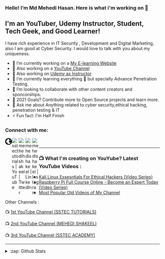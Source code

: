 ### Hello! I’m Md Mehedi Hasan. Here is what i'm working on 👋

## I'm an YouTuber, Udemy Instructor, Student, Tech Geek, and Good Learner!
I have rich experience in IT Security , Development and Digital Marketing, also I am good at Cyber Security. I would love to talk with you about my uniqueness.

- 🔭 I’m currently working on a [My E-learning Website](https://www.sstecacademy.com)
- 🔭 Also working on a [YouTube Channel](https://youtube.com/sstectutorials)
- 🔭 Also working on [Udemy as Instructor](https://www.udemy.com/user/mehedishakeel/)
- 🌱 I’m currently learning everything 🤣 but specially Advance Penetration Testing.
- 👯 I’m looking to collaborate with other content creators and sponcorships.
- 🥅 2021 Goals? Contribute more to Open Source projects and learn more.
- 💬 Ask me about Anything related to cyber security,ethical hacking, penetration testing & IT
- ⚡ Fun fact: I'm Half Finish

### Connect with me:

[<img align="left" alt="mehedishakeel.online" width="22px" src="https://raw.githubusercontent.com/iconic/open-iconic/master/svg/globe.svg" />](https://mehedishakeel.online)
[<img align="left" alt="sstectutorials | YouTube" width="22px" src="https://cdn.jsdelivr.net/npm/simple-icons@v3/icons/youtube.svg" />](https://youtube.com/sstectutorials)
[<img align="left" alt="mehedihshakeel | Twitter" width="22px" src="https://cdn.jsdelivr.net/npm/simple-icons@v3/icons/twitter.svg" />](https://twitter.com/mehedishakeel)
[<img align="left" alt="mehedishakeel | LinkedIn" width="22px" src="https://cdn.jsdelivr.net/npm/simple-icons@v3/icons/linkedin.svg" />](https://www.linkedin.com/in/mehedishakeel)
[<img align="left" alt="mehedishakeel | Instagram" width="22px" src="https://cdn.jsdelivr.net/npm/simple-icons@v3/icons/instagram.svg" />](http://instagram.com/mehedishakeel/)

<br />

---

### 📺 What I'm creating on YouYube? Latest YouTube Videos :

<!-- YOUTUBE:START -->
- [Kali Linux Essesntials For Ethical Hackers (Video Series)](https://www.youtube.com/playlist?list=PLoAx5AQlvczUemOsfd1OiXAeNkRZdPXte)
- [Raspberry Pi Full Course Online - Become an Expert Today (Video Series)](https://www.youtube.com/playlist?list=PLoAx5AQlvczXOJcyb9wC11DGYfTyGnX1u)
- [Most Popular Old Videos of My Channel](https://www.youtube.com/c/SSTecTutorials/videos?view=0&sort=p&shelf_id=0)
<!-- YOUTUBE:END -->

Other Channels :

📺 [1st YouTube Channel (SSTEC TUTORIALS)](https://youtube.com/sstectutorials)

📺 [2nd YouTube Channel (MEHEDI SHAKEEL)](https://youtube.com/mehedishakeel)

📺 [3rd YouTube Channel (SSTEC ACADEMY)](https://youtube.com/sstecacademy)


---

</details>

<details>
  <summary>:zap: Github Stats</summary>

 [![Mehedi Shakeel's github stats](https://github-readme-stats.vercel.app/api?username=mehedihshakeel)](https://github.com/mehedishakeel/github-readme-stats)

</details>

